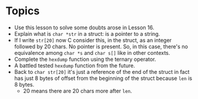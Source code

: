 # Topics

* Use this lesson to solve some doubts arose in Lesson 16.
* Explain what is `char *str` in a struct: is a pointer to a string.
* If I write `str[20]` now C consider this, in the struct, as an
integer followed by 20 chars. No pointer is present. So, in this case,
there's no equivalence among `char *s` and `char s[]` like in other
contexts.
* Complete the `hexdump` function using the ternary operator.
* A battled tested `hexdump` function from the future.
* Back to `char str[20]` it's just a reference of the end of the struct in fact
has just 8 bytes of offset from the beginning of the struct because `len` is 8 bytes.
  * 20 means there are 20 chars more after `len`.
